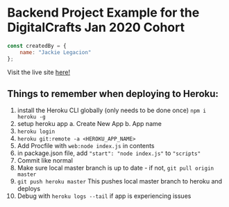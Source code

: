 # Backend Project Example for the DigitalCrafts Jan 2020 Cohort
```JavaScript
const createdBy = {
    name: "Jackie Legacion"
};
```
Visit the live site <a href="https://backend-proj-example.herokuapp.com/" target="_blank">here!</a>

## Things to remember when deploying to Heroku:
1. install the Heroku CLI globally (only needs to be done once) `npm i heroku -g`
2. setup heroku app
    a. Create New App
    b. App name
3. `heroku login`
4. `heroku git:remote -a <HEROKU_APP_NAME>`
5. Add Procfile with `web:node index.js` in contents
6. in package.json file, add `"start": "node index.js"` to `"scripts"`
7. Commit like normal
8. Make sure local master branch is up to date - if not, `git pull origin master`
9. `git push heroku master` This pushes local master branch to heroku and deploys
10. Debug with `heroku logs --tail` if app is experiencing issues
